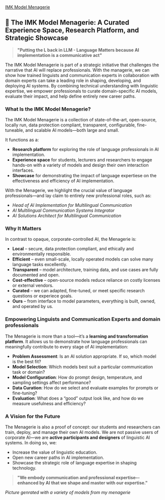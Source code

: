 


[IMK Model Menagerie](https://3b2df15f04059bf036.gradio.live/)


## 🐉 The IMK Model Menagerie: A Curated Experience Space, Research Platform, and Strategic Showcase

>**"Putting the L back in LLM - Language Matters because AI implementation is a communicative act"**

The IMK Model Menagerie is part of a strategic initiative that challenges the narrative that AI will replace professionals. With the managerie, we can show how trained linguists and communication experts in collaboration with domain experts can take a leading role in shaping, developing, and deploying AI systems. By combining technical understanding with linguistic expertise, we empower professionals to curate domain-specific AI models, evaluate their impact, and help define entirely new career paths.

### What Is the IMK Model Menagerie?

The IMK Model Menagerie is a collection of state-of-the-art, open-source, locally run, data protection compliant, transparent, configurable, fine-tuneable, and scalable AI models—both large and small.

It functions as a:
- **Research platform** for exploring the role of language professionals in AI implementation.
- **Experience space** for students, lecturers and researchers to engage hands-on with a variety of models and design their own interaction interfaces.
- **Showcase** for demonstrating the impact of language expertiese on the effectiveness and efficiency of AI implementation.

With the Menagerie, we highlight the crucial value of language professionals—and lay claim to entirely new professional roles, such as:
- *Head of AI Implementation for Multilingual Communication*
- *AI Multilingual Communication Systems Integrator*
- *AI Solutions Architect for Multilingual Communication*



### Why It Matters

In contrast to opaque, corporate-controlled AI, the Menagerie is:
- **Local** – secure, data protection compliant, and ethically and environmentally responsible.
- **Efficient** – even small-scale, locally operated models can solve many language tasks excellently.
- **Transparent** – model architecture, training data, and use cases are fully documented and open.
- **Cost-effective** – open-source models reduce reliance on costly licenses or external vendors.
- **Curated** – we can adapted, fine-tuned, or meet specific research questions or experiece goals.
- **Ours** – from interface to model parameters, everything is built, owned, and operated by us.



### Empowering Linguists and Communication Experts and domain professionals

The Menagerie is more than a tool—it’s a **learning and transformation platform**. It allows us to demonstrate how language professionals can meaningfully contribute to every stage of AI implementation:

- **Problem Assessment**: Is an AI solution appropriate. If so, which model is the best fit?
- **Model Selection**: Which models best suit a particular communication task or domain?
- **Model Configuration**: How do prompt design, temperature, and sampling settings affect performance?
- **Data Curation**: How do we select and evaluate examples for prompts or fine-tuning?
- **Evaluation**: What does a “good” output look like, and how do we measure usefulness and efficiency?



### A Vision for the Future

The Menagerie is also a proof of concept: our students and researchers can train, deploy, and manage their own AI models. We are not passive users of corporate AI—we are **active participants and designers** of linguistic AI systems. In doing so, we:
- Increase the value of linguistic education.
- Open new career paths in AI implementation.
- Showcase the strategic role of language expertise in shaping technology.

>**"We embody communication and professional expertise–-enhanced by AI that we shape and master with our expertise."**

*Picture genrated with a variety of models from my menagerie*
